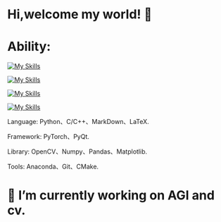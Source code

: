 # Hi,welcome my world! 👋

# Ability:

[![My Skills](https://skillicons.dev/icons?i=py,c,cpp,markdown,latex&theme=dark)](https://skillicons.dev)

[![My Skills](https://skillicons.dev/icons?i=qt,pytorch&theme=dark)](https://skillicons.dev)

[![My Skills](https://skillicons.dev/icons?i=opencv&theme=dark)](https://skillicons.dev)

[![My Skills](https://skillicons.dev/icons?i=github,git,anaconda,pycharm,clion,vscode,cmake,obsidian&theme=dark)](https://skillicons.dev)

Language: Python、C/C++、MarkDown、LaTeX.

Framework: PyTorch、PyQt.

Library: OpenCV、Numpy、Pandas、Matplotlib.

Tools: Anaconda、Git、CMake.

# 🔭 I’m currently working on AGI and cv.
<!--
**SaltGardenia/SaltGardenia** is a ✨ _special_ ✨ repository because its `README.md` (this file) appears on your GitHub profile.

Here are some ideas to get you started:

-  ...
- 🌱 I’m currently learning ...
- 👯 I’m looking to collaborate on ...
- 🤔 I’m looking for help with ...
- 💬 Ask me about ...
- 📫 How to reach me: ...
- 😄 Pronouns: ...
- ⚡ Fun fact: ...
-->
